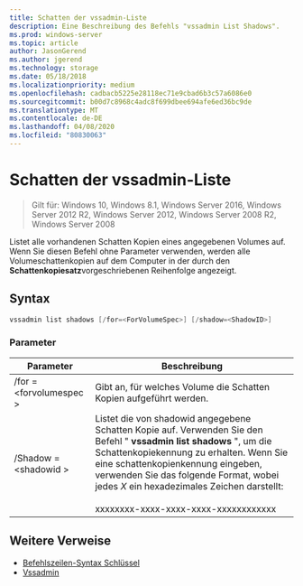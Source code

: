 ```yaml
---
title: Schatten der vssadmin-Liste
description: Eine Beschreibung des Befehls "vssadmin List Shadows".
ms.prod: windows-server
ms.topic: article
author: JasonGerend
ms.author: jgerend
ms.technology: storage
ms.date: 05/18/2018
ms.localizationpriority: medium
ms.openlocfilehash: cadbacb5225e28118ec71e9cbad6b3c57a6086e0
ms.sourcegitcommit: b00d7c8968c4adc8f699dbee694afe6ed36bc9de
ms.translationtype: MT
ms.contentlocale: de-DE
ms.lasthandoff: 04/08/2020
ms.locfileid: "80830063"
---
```

# <a name="vssadmin-list-shadows"></a>Schatten der vssadmin-Liste

>Gilt für: Windows 10, Windows 8.1, Windows Server 2016, Windows Server 2012 R2, Windows Server 2012, Windows Server 2008 R2, Windows Server 2008

Listet alle vorhandenen Schatten Kopien eines angegebenen Volumes auf. Wenn Sie diesen Befehl ohne Parameter verwenden, werden alle Volumeschattenkopien auf dem Computer in der durch den **Schattenkopiesatz**vorgeschriebenen Reihenfolge angezeigt.

## <a name="syntax"></a>Syntax

```PowerShell
vssadmin list shadows [/for=<ForVolumeSpec>] [/shadow=<ShadowID>]
```

### <a name="parameters"></a>Parameter

|Parameter|Beschreibung|
|---|---|
|/for =\<forvolumespec >|Gibt an, für welches Volume die Schatten Kopien aufgeführt werden.|
|/Shadow =\<shadowid >|Listet die von shadowid angegebene Schatten Kopie auf. Verwenden Sie den Befehl " **vssadmin list shadows** ", um die Schattenkopiekennung zu erhalten. Wenn Sie eine schattenkopienkennung eingeben, verwenden Sie das folgende Format, wobei jedes *X* ein hexadezimales Zeichen darstellt:<br><br>xxxxxxxx-xxxx-xxxx-xxxx-xxxxxxxxxxxx|

## <a name="additional-references"></a>Weitere Verweise

* [Befehlszeilen-Syntax Schlüssel](https://docs.microsoft.com/previous-versions/windows/it-pro/windows-server-2012-r2-and-2012/cc771080(v%3dws.11))
* [Vssadmin](vssadmin.md)